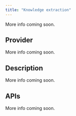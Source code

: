 ```yaml
---
title: "Knowledge extraction"
---
```


More info coming soon.

## Provider

More info coming soon.

## Description

More info coming soon.

## APIs

More info coming soon.